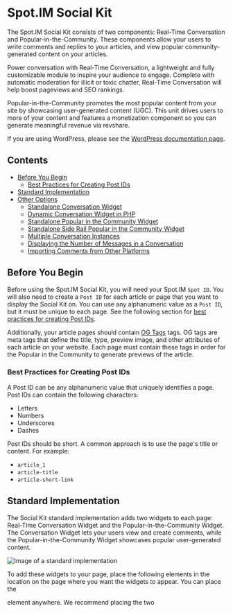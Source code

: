 # Spot.IM Social Kit
The Spot.IM Social Kit consists of two components: Real-Time Conversation and Popular-in-the-Community. These components allow your users to write comments and replies to your articles, and view popular community-generated content on your articles.

Power conversation with Real-Time Conversation, a lightweight and fully customizable module to inspire your audience to engage. Complete with automatic moderation for illicit or toxic chatter, Real-Time Conversation will help boost pageviews and SEO rankings.

Popular-in-the-Community promotes the most popular content from your site by showcasing user-generated content (UGC). This unit drives users to more of your content and features a monetization component so you can generate meaningful revenue via revshare.

If you are using WordPress, please see the [WordPress documentation page](../wordpress/README.md).

## Contents
  - [Before You Begin](#before-you-begin)
    - [Best Practices for Creating Post IDs](#best-practices-for-creating-post-ids)
  - [Standard Implementation](#standard-implementation)
  - [Other Options](#other-options)
    - [Standalone Conversation Widget](#standalone-conversation-widget)
    - [Dynamic Conversation Widget in PHP](#dynamic-conversation-widget-in-php)
    - [Standalone Popular in the Community Widget](#standalone-popular-in-the-community-widget)
    - [Standalone Side Rail Popular in the Community Widget](#standalone-side-rail-popular-in-the-community-widget)
    - [Multiple Conversation Instances](#multiple-conversation-instances)
    - [Displaying the Number of Messages in a Conversation](#displaying-the-number-of-messages-in-a-conversation)
    - [Importing Comments from Other Platforms](#importing-comments-from-other-platforms)

  

## Before You Begin
Before using the Spot.IM Social Kit, you will need your Spot.IM `Spot ID`. You will also need to create a `Post ID` for each article or page that you want to display the Social Kit on. You can use any alphanumeric value as a `Post ID`, but it must be unique to each page. See the following section for [best practices for creating Post IDs](#best-practices-for-creating-post-ids).

Additionally, your article pages should contain [OG Tags](https://blog.kissmetrics.com/open-graph-meta-tags/) tags. OG tags are meta tags that define the title, type, preview image, and other attributes of each article on your website. Each page must contain these tags in order for the Popular in the Community to generate previews of the article.

### Best Practices for Creating Post IDs
A Post ID can be any alphanumeric value that uniquely identifies a page. Post IDs can contain the following characters:
- Letters
- Numbers
- Underscores
- Dashes

Post IDs should be short. A common approach is to use the page's title or content. For example:
- `article_1`
- `article-title`
- `article-short-link`

## Standard Implementation
The Social Kit standard implementation adds two widgets to each page: Real-Time Conversation Widget and the Popular-in-the-Community Widget. The Conversation Widget lets your users view and create comments, while the Popular-in-the-Community Widget showcases popular user-generated content.

![Image of a standard implementation](social-kit.png)

To add these widgets to your page, place the following elements in the location on the page where you want the widgets to appear. You can place the <div> element anywhere. We recommend placing the two <script> tags just below the page's main content. **Please keep the <script> elements together. You may experience issues loading widgets if the <script> tags are seperate.**

You will need to replace the following placeholders:
- `SPOT_ID` - Your Spot ID. **Notice** that the `SPOT_ID` appears in 3 places.
- `POST_ID` in `data-post-id` attribute - A unique identifier for this Conversation.
- `ARTICLE_TOPIC` in `data-article-tags` attribute - Main topics of the article. Can include several topics, separated by ",".This attribute is optional, and is used to support Spot.IM's advanced features, such as Topic Pages, Recirculation by Topic, etc.
- `ARTICLE_URL` in `data-post-url` attribute - The full Canonical URL of the page. This attribute is optional, and is used only if page's Canonical URL reference in the page's head section is erroneous.

```html
<!-- <div data-spotim-module="recirculation" data-spot-id="SPOT_ID"></div>
<script async src="https://recirculation.spot.im/spot/SPOT_ID"></script> -->
<script async src="https://launcher.spot.im/spot/SPOT_ID"
    data-spotim-module="spotim-launcher"
    data-post-url="ARTICLE_URL"
    data-article-tags="ARTICLE_TOPIC1, ARTICLE_TOPIC2"    
    data-post-id="POST_ID"></script>
```

Note: If you are injecting these elements using a script, it is advised that they are all injected at the same time. Seperating the <script> elements may cause issues with widgets rendering. 

## Other Implementations
Spot.IM is actively working on additional documentation. Please contact us if you can not find necessary information online. 

### Standalone Conversation Widget
To display a Conversation widget by itself, place the Conversation's `<script>` element in the location on the page where you want the widget to appear. You can find an implementation example [here](conversation-example.html).

```html
<script async src="https://launcher.spot.im/spot/SPOT_ID"
    data-spotim-module="spotim-launcher"
    data-post-url="ARTICLE_URL"
    data-article-tags="ARTICLE_TOPIC1, ARTICLE_TOPIC2"    
    data-post-id="POST_ID"></script>
```

### Dynamic Conversation Widget in PHP
To display a Conversation widget in WP, utilizing the information that is already on the WP system, you can place the following Conversation's `<script>` element in the location on the page where you want the widget to appear.

```html
<script async
    data-spotim-module="spotim-launcher"
    src="https://launcher.spot.im/spot/SPOT_ID"
    data-post-url="<?php echo esc_url( get_permalink()); ?>"
    data-article-tags="<?php echo implode(', ', wp_get_post_tags( get_the_ID(), array( 'fields' => 'names' ) )); ?>"    
    data-post-id="<?php echo get_the_ID(); ?>"></script>
```

### Standalone Popular in the Community Widget
To display a Popular in the Community widget by itself, place the following elements in the location on the page where you want the widget to appear. You can find an implementation example [here](popular-in-the-community-example.html).

```html
<div data-spotim-module="recirculation" data-spot-id="SPOT_ID"></div>
<script src="https://recirculation.spot.im/spot/SPOT_ID"></script>
```

### Standalone Side Rail Popular in the Community Widget
To display a Popular in the Community Widget as a side bar by itself, place the following elements:
Embed this code where you want the Social Side Rail to appear:

```html
<div style="color:#7B7F83;margin:15px;font-size:13px;text-transform:uppercase;">Popular in the Community</div>
<div data-spotim-module="recirculation" data-spot-id="SPOT_ID" data-spotim-product="siderail"></div>
<script async src="https://recirculation.spot.im/spot/SPOT_ID/siderail" data-spotim-script="recirculation"></script>
```

Replace marked parameters:

SPOT_ID - Your Spot.ID, ask your account manager for a Spot.ID

### Multiple Conversation Instances
You can embed multiple Conversation widgets on a single page. For more information, see the [Multiple Conversation Instances](../conversation/multiple-conversation-instances/README.md) documentation page.

### Displaying the Number of Messages in a Conversation
You can display a separate widget showing the number of messages in a Conversation. For more information, see the [Message Count](../conversation/comments-count/README.md) documentation page.

### Importing Comments from Other Platforms
Our conversation widget offers the ability to import comments from other platforms. For more information, see the [Import](../imports/readme.md) documentation page.


